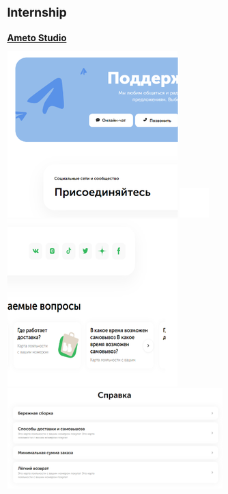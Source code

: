 # Internship
## <a href="https://17clouds.github.io/Internship/ameton_studio/"> Ameto Studio </a>
<img src="https://github.com/17clouds/Internship/blob/1220df01950db2af790fcca554a4f5d43327611c/ameton_studio/readme_img/1.png" width="400"> <img src=https://github.com/17clouds/Internship/blob/49a0c7defa5e15aab84ca73b00fd756a3d512fd3/ameton_studio/readme_img/%D0%A1%D0%BB%D0%BE%D0%B9%201.png height="69.56" > <img src="https://github.com/17clouds/Internship/blob/1220df01950db2af790fcca554a4f5d43327611c/ameton_studio/readme_img/2.png" width="400" height="390.33">
<img src="https://github.com/17clouds/Internship/blob/1220df01950db2af790fcca554a4f5d43327611c/ameton_studio/readme_img/3.png" width="800">
